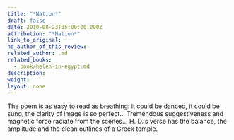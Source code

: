 ```yaml
---
title: "*Nation*"
draft: false
date: 2010-08-23T05:00:00.000Z
attribution: "*Nation*"
link_to_original:
nd_author_of_this_review:
related_author: .md
related_books:
  - book/helen-in-egypt.md
description:
weight:
layout: none
---
```

The poem is as easy to read as breathing: it could be danced, it could be sung, the clarity of image is so perfect… Tremendous suggestiveness and magnetic force radiate from the scenes… H. D.'s verse has the balance, the amplitude and the clean outlines of a Greek temple.

